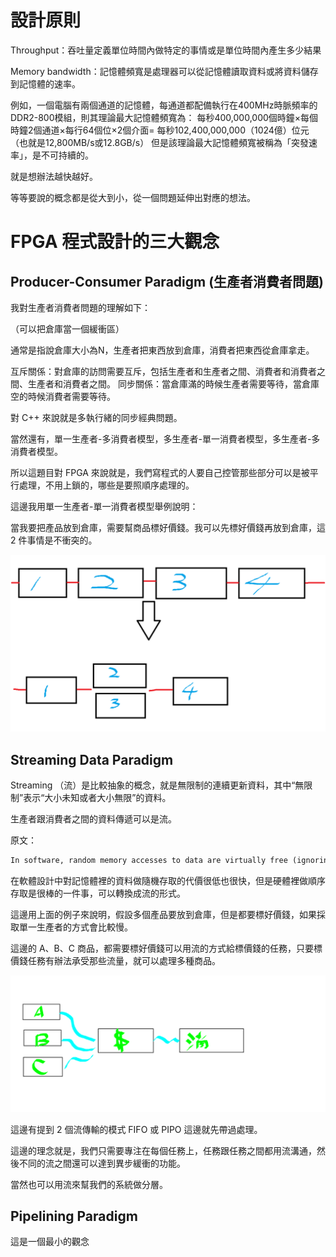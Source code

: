 # 設計原則

Throughput：吞吐量定義單位時間內做特定的事情或是單位時間內產生多少結果

Memory bandwidth：記憶體頻寬是處理器可以從記憶體讀取資料或將資料儲存到記憶體的速率。

例如，一個電腦有兩個通道的記憶體，每通道都配備執行在400MHz時脈頻率的DDR2-800模組，則其理論最大記憶體頻寬為：
每秒400,000,000個時鐘×每個時鐘2個通道×每行64個位×2個介面=
每秒102,400,000,000（1024億）位元（也就是12,800MB/s或12.8GB/s）
但是該理論最大記憶體頻寬被稱為「突發速率」，是不可持續的。

就是想辦法越快越好。

等等要說的概念都是從大到小，從一個問題延伸出對應的想法。

# FPGA 程式設計的三大觀念

## Producer-Consumer Paradigm (生產者消費者問題)

我對生產者消費者問題的理解如下：

（可以把倉庫當一個緩衝區）

通常是指說倉庫大小為N，生產者把東西放到倉庫，消費者把東西從倉庫拿走。

互斥關係：對倉庫的訪問需要互斥，包括生產者和生產者之間、消費者和消費者之間、生產者和消費者之間。
同步關係：當倉庫滿的時候生產者需要等待，當倉庫空的時候消費者需要等待。

對 C++ 來說就是多執行緒的同步經典問題。

當然還有，單一生產者-多消費者模型，多生產者-單一消費者模型，多生產者-多消費者模型。

所以這題目對 FPGA 來說就是，我們寫程式的人要自己控管那些部分可以是被平行處理，不用上鎖的，哪些是要照順序處理的。

這邊我用單一生產者-單一消費者模型舉例說明：

當我要把產品放到倉庫，需要幫商品標好價錢。我可以先標好價錢再放到倉庫，這 2 件事情是不衝突的。

![生產者消費者](img/生產者消費者.png)

## Streaming Data Paradigm

Streaming （流）是比較抽象的概念，就是無限制的連續更新資料，其中“無限制”表示“大小未知或者大小無限”的資料。

生產者跟消費者之間的資料傳遞可以是流。

原文：

```txt
In software, random memory accesses to data are virtually free (ignoring the caching costs), but in hardware, it is really advantageous to make sequential accesses, which can be converted into streams.
```

在軟體設計中對記憶體裡的資料做隨機存取的代價很低也很快，但是硬體裡做順序存取是很棒的一件事，可以轉換成流的形式。

這邊用上面的例子來說明，假設多個產品要放到倉庫，但是都要標好價錢，如果採取單一生產者的方式會比較慢。

這邊的 A、B、C 商品，都需要標好價錢可以用流的方式給標價錢的任務，只要標價錢任務有辦法承受那些流量，就可以處理多種商品。

![流](img/流.png)

這邊有提到 2 個流傳輸的模式 FIFO 或 PIPO 這邊就先帶過處理。

這邊的理念就是，我們只需要專注在每個任務上，任務跟任務之間都用流溝通，然後不同的流之間還可以達到異步緩衝的功能。

當然也可以用流來幫我們的系統做分層。

## Pipelining Paradigm

這是一個最小的觀念



